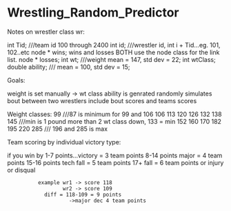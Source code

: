 # Wrestling_Random_Predictor

Notes on wrestler class wr:

int Tid; ///team id   100 through 2400
int id;  ///wrestler id,  int i + Tid...eg.  101, 102..etc
node * wins;                                                  wins and losses BOTH use the node class for the link list.
node * losses;
int wt;  ///weight  mean = 147, std dev = 22;
int wtClass;
double ability; /// mean = 100, std dev = 15;

Goals:

weight is set manually -> wt class
ability is genrated randomly
simulates bout between two wrestlers
include bout scores and teams scores

Weight classes:
99    ///87 is minimum for 99 and 106
106
113
120
126
132
138
145 ///min is 1 pound more than 2 wt class down, 133 = min
152
160
170
182
195
220
285 /// 196 and 285 is max

Team scoring by individual victory type:

if you win by 1-7 points...victory   = 3 team points
              8-14 points  major     = 4 team points
              15-16 points tech fall = 5 team points
              17+          fall      = 6 team points
              or injury or disqual

              example wr1 -> score 118
                      wr2 -> score 109
                diff = 118-109 = 9 points
                        ->major dec 4 team points
